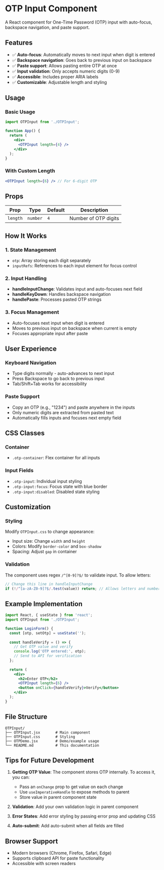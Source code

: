 # OTP Input Component

A React component for One-Time Password (OTP) input with auto-focus, backspace navigation, and paste support.

## Features

- ✅ **Auto-focus**: Automatically moves to next input when digit is entered
- ✅ **Backspace navigation**: Goes back to previous input on backspace
- ✅ **Paste support**: Allows pasting entire OTP at once
- ✅ **Input validation**: Only accepts numeric digits (0-9)
- ✅ **Accessible**: Includes proper ARIA labels
- ✅ **Customizable**: Adjustable length and styling

## Usage

### Basic Usage
```jsx
import OTPInput from './OTPInput';

function App() {
  return (
    <div>
      <OTPInput length={4} />
    </div>
  );
}
```

### With Custom Length
```jsx
<OTPInput length={6} /> // For 6-digit OTP
```

## Props

| Prop | Type | Default | Description |
|------|------|---------|-------------|
| `length` | `number` | `4` | Number of OTP digits |

## How It Works

### 1. State Management
- `otp`: Array storing each digit separately
- `inputRefs`: References to each input element for focus control

### 2. Input Handling
- **handleInputChange**: Validates input and auto-focuses next field
- **handleKeyDown**: Handles backspace navigation
- **handlePaste**: Processes pasted OTP strings

### 3. Focus Management
- Auto-focuses next input when digit is entered
- Moves to previous input on backspace when current is empty
- Focuses appropriate input after paste

## User Experience

### Keyboard Navigation
- Type digits normally - auto-advances to next input
- Press Backspace to go back to previous input
- Tab/Shift+Tab works for accessibility

### Paste Support
- Copy an OTP (e.g., "1234") and paste anywhere in the inputs
- Only numeric digits are extracted from pasted text
- Automatically fills inputs and focuses next empty field

## CSS Classes

### Container
- `.otp-container`: Flex container for all inputs

### Input Fields
- `.otp-input`: Individual input styling
- `.otp-input:focus`: Focus state with blue border
- `.otp-input:disabled`: Disabled state styling

## Customization

### Styling
Modify `OTPInput.css` to change appearance:
- Input size: Change `width` and `height`
- Colors: Modify `border-color` and `box-shadow`
- Spacing: Adjust `gap` in container

### Validation
The component uses regex `/^[0-9]?$/` to validate input. To allow letters:
```jsx
// Change this line in handleInputChange
if (!/^[a-zA-Z0-9]?$/.test(value)) return; // Allows letters and numbers
```

## Example Implementation

```jsx
import React, { useState } from 'react';
import OTPInput from './OTPInput';

function LoginForm() {
  const [otp, setOtp] = useState('');
  
  const handleVerify = () => {
    // Get OTP value and verify
    console.log('OTP entered:', otp);
    // Send to API for verification
  };
  
  return (
    <div>
      <h2>Enter OTP</h2>
      <OTPInput length={6} />
      <button onClick={handleVerify}>Verify</button>
    </div>
  );
}
```

## File Structure

```
OTPInput/
├── OTPInput.jsx       # Main component
├── OTPInput.css       # Styling
├── OTPDemo.jsx        # Demo/example usage
└── README.md          # This documentation
```

## Tips for Future Development

1. **Getting OTP Value**: The component stores OTP internally. To access it, you can:
   - Pass an `onChange` prop to get value on each change
   - Use `useImperativeHandle` to expose methods to parent
   - Store value in parent component state

2. **Validation**: Add your own validation logic in parent component

3. **Error States**: Add error styling by passing error prop and updating CSS

4. **Auto-submit**: Add auto-submit when all fields are filled

## Browser Support

- Modern browsers (Chrome, Firefox, Safari, Edge)
- Supports clipboard API for paste functionality
- Accessible with screen readers 
